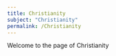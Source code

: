 ```yaml
---
title: Christianity
subject: "Christianity"
permalink: /Christianity
---
```


Welcome to the page of Christianity
